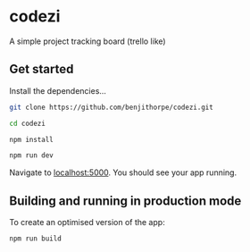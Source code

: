 # codezi
A simple project tracking board (trello like)

## Get started

Install the dependencies...

```bash
git clone https://github.com/benjithorpe/codezi.git

cd codezi

npm install

npm run dev
```

Navigate to [localhost:5000](http://localhost:5000). You should see your app running.

## Building and running in production mode

To create an optimised version of the app:

```bash
npm run build
```
